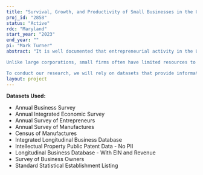 ```yaml
---
title: "Survival, Growth, and Productivity of Small Businesses in the U.S."
proj_id: "2858"
status: "Active"
rdc: "Maryland"
start_year: "2023"
end_year: ""
pi: "Mark Turner"
abstract: "It is well documented that entrepreneurial activity in the U.S. has seen a secular decline in the last three decades. Yet, it is less known about to what extent different entrepreneurial frictions may affect the gap between large and small firms and what can be done to support small businesses. Given limited resources, small firms often face various frictions or barriers to technology, information, and investment opportunities. In this project, we propose to examine and quantify the effect of these frictions and explore approaches to reduce the gap between small and large firms.

Unlike large corporations, small firms often have limited resources to keep up with the latest technology, and information or adopt effective managerial practices, resulting in lower productivity and growth. To understand these factors on the performance of small firms and, ultimately, the gap between large and small firms, this project will examine whether small businesses that had access to technological innovations and innovative management knowledge had better business outcomes and a higher rate of survival than businesses that did not. In addition to the general effect, we will also examine the variation of effects by service type (i.e., technology implementation vs. training in managerial practices), firm type (i.e., size, age, or prior performance), and location (rural vs. urban; market concentration; competition, etc.). Our findings will offer insights to small manufacturing firms in the U.S. to identify the specific types of services that will result in better business outcomes and improve their ability to be competitive in the domestic and international markets.

To conduct our research, we will rely on datasets that provide information on services received by small businesses and Census data containing business profile information and business outcome indicators. This research will utilize external datasets from the Small Business Administration and Census data such as the County Business Patterns Business Register, the Longitudinal Business Database, the Survey of Business Owners, the Annual Survey of Entrepreneurs, the Annual Business Survey, the Annual Survey of Manufactures and the Census of Manufactures."
layout: project
---
```


**Datasets Used:**

  - Annual Business Survey 
  - Annual Integrated Economic Survey 
  - Annual Survey of Entrepreneurs 
  - Annual Survey of Manufactures 
  - Census of Manufactures 
  - Integrated Longitudinal Business Database 
  - Intellectual Property Public Patent Data - No PII 
  - Longitudinal Business Database - With EIN and Revenue 
  - Survey of Business Owners 
  - Standard Statistical Establishment Listing 

